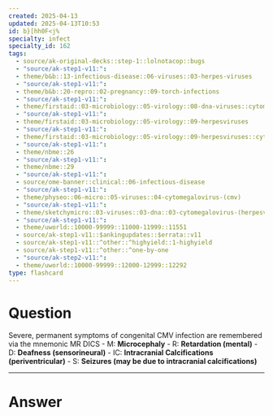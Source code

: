 ```yaml
---
created: 2025-04-13
updated: 2025-04-13T10:53
id: b}[hh0F<j%
specialty: infect
specialty_id: 162
tags:
  - source/ak-original-decks::step-1::lolnotacop::bugs
  - "source/ak-step1-v11:": 
  - theme/b&b::13-infectious-disease::06-viruses::03-herpes-viruses
  - "source/ak-step1-v11:": 
  - theme/b&b::20-repro::02-pregnancy::09-torch-infections
  - "source/ak-step1-v11:": 
  - theme/firstaid::03-microbiology::05-virology::08-dna-viruses::cytomegalovirus
  - "source/ak-step1-v11:": 
  - theme/firstaid::03-microbiology::05-virology::09-herpesviruses
  - "source/ak-step1-v11:": 
  - theme/firstaid::03-microbiology::05-virology::09-herpesviruses::cytomegalovirus
  - "source/ak-step1-v11:": 
  - theme/nbme::26
  - "source/ak-step1-v11:": 
  - theme/nbme::29
  - "source/ak-step1-v11:": 
  - source/ome-banner::clinical::06-infectious-disease
  - "source/ak-step1-v11:": 
  - theme/physeo::06-micro::05-viruses::04-cytomegalovirus-(cmv)
  - "source/ak-step1-v11:": 
  - theme/sketchymicro::03-viruses::03-dna::03-cytomegalovirus-(herpesviridae)
  - "source/ak-step1-v11:": 
  - theme/uworld::10000-99999::11000-11999::11551
  - source/ak-step1-v11::$ankingupdates::$errata::v11
  - source/ak-step1-v11::^other::^highyield::1-highyield
  - source/ak-step1-v11::^other::^one-by-one
  - "source/ak-step2-v11:": 
  - theme/uworld::10000-99999::12000-12999::12292
type: flashcard
---
```


# Question
Severe, permanent symptoms of congenital CMV infection are remembered via the mnemonic MR DICS   - M: **Microcephaly** - R: **Retardation (mental)** - D: **Deafness (sensorineural)** - IC: **Intracranial Calcifications (periventricular)** - S: **Seizures (may be due to intracranial calcifications)**

---

# Answer
